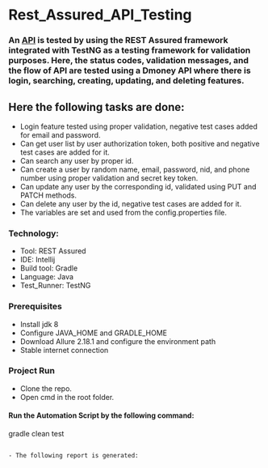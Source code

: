 # Rest_Assured_API_Testing

### An [API](http://dmoney.professionaltrainingbd.com) is tested by using the REST Assured framework integrated with TestNG as a testing framework for validation purposes. Here, the status codes, validation messages, and the flow of API are tested using a Dmoney API where there is login, searching, creating, updating, and deleting features.
## Here the following tasks are done:
- Login feature tested using proper validation, negative test cases added for email and password.
- Can get user list by user authorization token, both positive and negative test cases are added for it.
- Can search any user by proper id.
- Can create a user by random name, email, password, nid, and phone number using proper validation and secret key token.
- Can update any user by the corresponding id, validated using PUT and PATCH methods.
- Can delete any user by the id, negative test cases are added for it.
- The variables are set and used from the config.properties file.


### Technology: </br>
- Tool: REST Assured
- IDE: Intellij
- Build tool: Gradle
- Language: Java
- Test_Runner: TestNG

### Prerequisites</br>
- Install jdk 8 
- Configure JAVA_HOME and GRADLE_HOME
- Download Allure 2.18.1 and configure the environment path
- Stable internet connection


### Project Run
- Clone the repo.
- Open cmd in the root folder.
#### Run the Automation Script by the following command:
 gradle clean test 
 ```
 
- The following report is generated:

